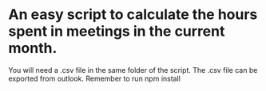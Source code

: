 # An easy script to calculate the hours spent in meetings in the current month.
You will need a .csv file in the same folder of the script. 
The .csv file can be exported from outlook.
Remember to run npm install
